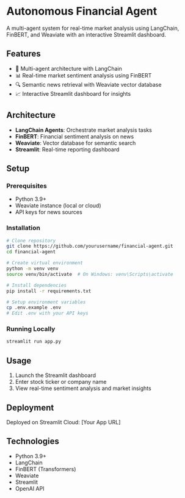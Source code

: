 # Autonomous Financial Agent

A multi-agent system for real-time market analysis using LangChain, FinBERT, and Weaviate with an interactive Streamlit dashboard.

## Features
- 🤖 Multi-agent architecture with LangChain
- 📊 Real-time market sentiment analysis using FinBERT
- 🔍 Semantic news retrieval with Weaviate vector database
- 📈 Interactive Streamlit dashboard for insights

## Architecture
- **LangChain Agents**: Orchestrate market analysis tasks
- **FinBERT**: Financial sentiment analysis on news
- **Weaviate**: Vector database for semantic search
- **Streamlit**: Real-time reporting dashboard

## Setup

### Prerequisites
- Python 3.9+
- Weaviate instance (local or cloud)
- API keys for news sources

### Installation
```bash
# Clone repository
git clone https://github.com/yourusername/financial-agent.git
cd financial-agent

# Create virtual environment
python -m venv venv
source venv/bin/activate  # On Windows: venv\Scripts\activate

# Install dependencies
pip install -r requirements.txt

# Setup environment variables
cp .env.example .env
# Edit .env with your API keys
```

### Running Locally
```bash
streamlit run app.py
```

## Usage
1. Launch the Streamlit dashboard
2. Enter stock ticker or company name
3. View real-time sentiment analysis and market insights

## Deployment
Deployed on Streamlit Cloud: [Your App URL]

## Technologies
- Python 3.9+
- LangChain
- FinBERT (Transformers)
- Weaviate
- Streamlit
- OpenAI API
